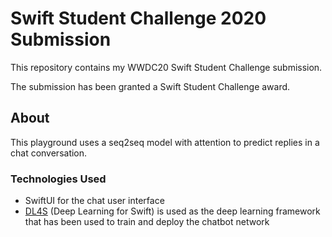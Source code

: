 # Swift Student Challenge 2020 Submission

This repository contains my WWDC20 Swift Student Challenge submission.

The submission has been granted a Swift Student Challenge award.

## About

This playground uses a seq2seq model with attention to predict replies in a chat conversation.

### Technologies Used

- SwiftUI for the chat user interface
- [DL4S](https://github.com/palle-k/DL4S.git) (Deep Learning for Swift) is used as the deep learning framework that has been used to train and deploy the chatbot network

